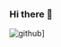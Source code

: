 ### Hi there 👋

<!--
**Jojidaslitt/Jojidaslitt** is a ✨ _special_ ✨ repository because its `README.md` (this file) appears on your GitHub profile.

Here are some ideas to get you started:

- 🔭 I’m currently working on Tiger moderation discord bot...
- 🌱 I’m currently learning Ruby...
- 📫 How to reach me:
  Discord : Joji#0082
- ⚡ Fun fact: Im not a hacker...
-->

![github](https://img.shields.io/badge/GitHub-000000?style=for-the-badge&logo=GitHub&logoColor=white)]
